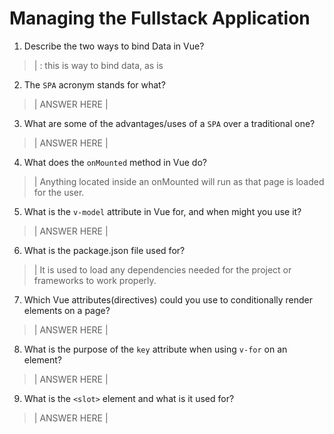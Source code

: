 # Managing the Fullstack Application

1. Describe the two ways to bind Data in Vue?

  > | : this is  way to bind data, as is 

2. The `SPA` acronym stands for what?

  > | ANSWER HERE |

3. What are some of the advantages/uses of a `SPA` over a traditional one?

  > | ANSWER HERE |

4. What does the `onMounted` method in Vue do?

  > | Anything located inside an onMounted will run as that page is loaded for the user.

5. What is the `v-model` attribute in Vue for, and when might you use it?

  > | ANSWER HERE |

6. What is the package.json file used for?

  > | It is used to load any dependencies needed for the project or frameworks to work properly.

7. Which Vue attributes(directives) could you use to conditionally render elements on a page?

  > | ANSWER HERE |

8. What is the purpose of the `key` attribute when using `v-for` on an element?

  > | ANSWER HERE |

9. What is the `<slot>` element and what is it used for?

  > | ANSWER HERE |
